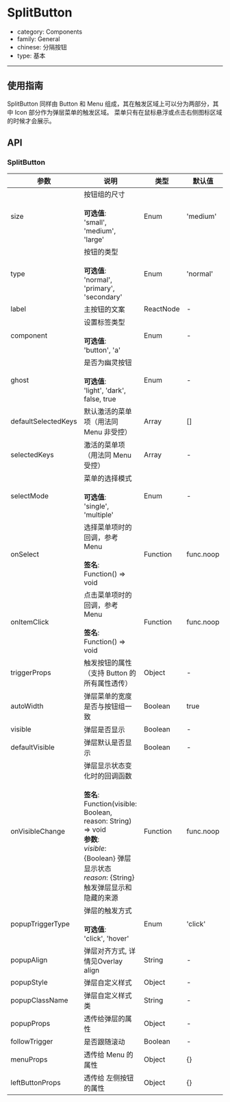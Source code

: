 # SplitButton

-   category: Components
-   family: General
-   chinese: 分隔按钮
-   type: 基本

---

## 使用指南

SplitButton 同样由 Button 和 Menu 组成，其在触发区域上可以分为两部分，其中 Icon 部分作为弹层菜单的触发区域。
菜单只有在鼠标悬浮或点击右侧图标区域的时候才会展示。

## API

### SplitButton

| 参数                  | 说明                                                                                                                                                               | 类型        | 默认值       |
| ------------------- | ---------------------------------------------------------------------------------------------------------------------------------------------------------------- | --------- | --------- |
| size                | 按钮组的尺寸<br><br>**可选值**:<br>'small', 'medium', 'large'                                                                                                             | Enum      | 'medium'  |
| type                | 按钮的类型<br><br>**可选值**:<br>'normal', 'primary', 'secondary'                                                                                                        | Enum      | 'normal'  |
| label               | 主按钮的文案                                                                                                                                                           | ReactNode | -         |
| component           | 设置标签类型<br><br>**可选值**:<br>'button', 'a'                                                                                                                          | Enum      | -         |
| ghost               | 是否为幽灵按钮<br><br>**可选值**:<br>'light', 'dark', false, true                                                                                                          | Enum      | -         |
| defaultSelectedKeys | 默认激活的菜单项（用法同 Menu 非受控）                                                                                                                                           | Array     | \[]       |
| selectedKeys        | 激活的菜单项（用法同 Menu 受控）                                                                                                                                              | Array     | -         |
| selectMode          | 菜单的选择模式<br><br>**可选值**:<br>'single', 'multiple'                                                                                                                  | Enum      | -         |
| onSelect            | 选择菜单项时的回调，参考 Menu<br><br>**签名**:<br>Function() => void                                                                                                           | Function  | func.noop |
| onItemClick         | 点击菜单项时的回调，参考 Menu<br><br>**签名**:<br>Function() => void                                                                                                           | Function  | func.noop |
| triggerProps        | 触发按钮的属性（支持 Button 的所有属性透传）                                                                                                                                       | Object    | -         |
| autoWidth           | 弹层菜单的宽度是否与按钮组一致                                                                                                                                                  | Boolean   | true      |
| visible             | 弹层是否显示                                                                                                                                                           | Boolean   | -         |
| defaultVisible      | 弹层默认是否显示                                                                                                                                                         | Boolean   | -         |
| onVisibleChange     | 弹层显示状态变化时的回调函数<br><br>**签名**:<br>Function(visible: Boolean, reason: String) => void<br>**参数**:<br>_visible_: {Boolean} 弹层显示状态<br>_reason_: {String} 触发弹层显示和隐藏的来源 | Function  | func.noop |
| popupTriggerType    | 弹层的触发方式<br><br>**可选值**:<br>'click', 'hover'                                                                                                                      | Enum      | 'click'   |
| popupAlign          | 弹层对齐方式, 详情见Overlay align                                                                                                                                         | String    | -         |
| popupStyle          | 弹层自定义样式                                                                                                                                                          | Object    | -         |
| popupClassName      | 弹层自定义样式类                                                                                                                                                         | String    | -         |
| popupProps          | 透传给弹层的属性                                                                                                                                                         | Object    | -         |
| followTrigger       | 是否跟随滚动                                                                                                                                                           | Boolean   | -         |
| menuProps           | 透传给 Menu 的属性                                                                                                                                                     | Object    | {}        |
| leftButtonProps     | 透传给 左侧按钮 的属性                                                                                                                                                     | Object    | {}        |
